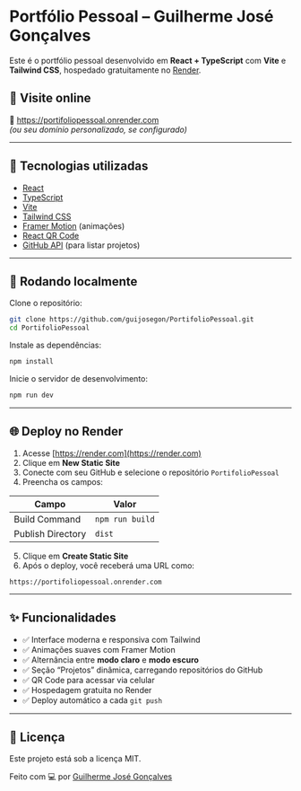 # Portfólio Pessoal – Guilherme José Gonçalves

Este é o portfólio pessoal desenvolvido em **React + TypeScript** com **Vite** e **Tailwind CSS**, hospedado gratuitamente no [Render](https://render.com).

## 📌 Visite online

🔗 https://portifoliopessoal.onrender.com  
_(ou seu domínio personalizado, se configurado)_

---

## 🧪 Tecnologias utilizadas

- [React](https://reactjs.org/)
- [TypeScript](https://www.typescriptlang.org/)
- [Vite](https://vitejs.dev/)
- [Tailwind CSS](https://tailwindcss.com/)
- [Framer Motion](https://www.framer.com/motion/) (animações)
- [React QR Code](https://github.com/rosskhanas/react-qr-code)
- [GitHub API](https://docs.github.com/en/rest) (para listar projetos)

---

## 🚀 Rodando localmente

Clone o repositório:

```bash
git clone https://github.com/guijosegon/PortifolioPessoal.git
cd PortifolioPessoal
```

Instale as dependências:

```bash
npm install
```

Inicie o servidor de desenvolvimento:

```bash
npm run dev
```

---

## 🌐 Deploy no Render

1. Acesse [https://render.com](https://render.com)
2. Clique em **New Static Site**
3. Conecte com seu GitHub e selecione o repositório `PortifolioPessoal`
4. Preencha os campos:

| Campo               | Valor             |
|---------------------|-------------------|
| Build Command       | `npm run build`   |
| Publish Directory   | `dist`            |

5. Clique em **Create Static Site**
6. Após o deploy, você receberá uma URL como:

```
https://portifoliopessoal.onrender.com
```

---

## ✨ Funcionalidades

- ✅ Interface moderna e responsiva com Tailwind
- ✅ Animações suaves com Framer Motion
- ✅ Alternância entre **modo claro** e **modo escuro**
- ✅ Seção “Projetos” dinâmica, carregando repositórios do GitHub
- ✅ QR Code para acessar via celular
- ✅ Hospedagem gratuita no Render
- ✅ Deploy automático a cada `git push`

---

## 📄 Licença

Este projeto está sob a licença MIT.

Feito com 💻 por [Guilherme José Gonçalves](https://www.linkedin.com/in/guilhermejosegon)
